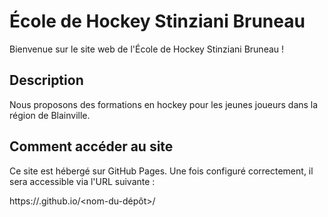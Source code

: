 # École de Hockey Stinziani Bruneau

Bienvenue sur le site web de l'École de Hockey Stinziani Bruneau !

## Description

Nous proposons des formations en hockey pour les jeunes joueurs dans la région de Blainville.

## Comment accéder au site

Ce site est hébergé sur GitHub Pages. Une fois configuré correctement, il sera accessible via l'URL suivante :

https://<ton-nom-utilisateur>.github.io/<nom-du-dépôt>/
